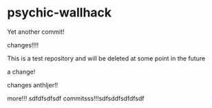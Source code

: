 psychic-wallhack
================

Yet another commit!


changes!!!!

This is a test repository and will be deleted at some point in the future

a change!

changes
anthljer!!

more!!!
sdfdfsdfsdf
commitsss!!!sdfsddfsdfdfsdf

